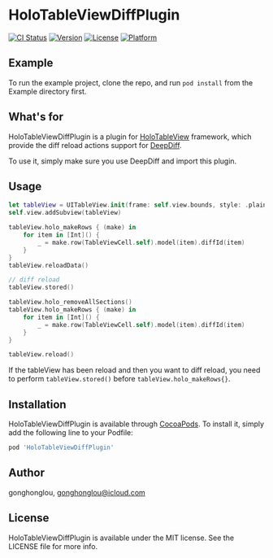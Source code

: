 # HoloTableViewDiffPlugin

[![CI Status](https://img.shields.io/travis/HoloFoundation/HoloTableViewDiffPlugin.svg?style=flat)](https://travis-ci.org/HoloFoundation/HoloTableViewDiffPlugin)
[![Version](https://img.shields.io/cocoapods/v/HoloTableViewDiffPlugin.svg?style=flat)](https://cocoapods.org/pods/HoloTableViewDiffPlugin)
[![License](https://img.shields.io/cocoapods/l/HoloTableViewDiffPlugin.svg?style=flat)](https://cocoapods.org/pods/HoloTableViewDiffPlugin)
[![Platform](https://img.shields.io/cocoapods/p/HoloTableViewDiffPlugin.svg?style=flat)](https://cocoapods.org/pods/HoloTableViewDiffPlugin)

## Example

To run the example project, clone the repo, and run `pod install` from the Example directory first.

## What's for

HoloTableViewDiffPlugin is a plugin for [HoloTableView](https://github.com/gonghonglou/HoloTableView) framework, which provide the diff reload actions support for [DeepDiff](https://github.com/onmyway133/DeepDiff).

To use it, simply make sure you use DeepDiff and import this plugin.

## Usage

```swift
let tableView = UITableView.init(frame: self.view.bounds, style: .plain)
self.view.addSubview(tableView)

tableView.holo_makeRows { (make) in
    for item in [Int]() {
        _ = make.row(TableViewCell.self).model(item).diffId(item)
    }
}
tableView.reloadData()

// diff reload
tableView.stored()

tableView.holo_removeAllSections()
tableView.holo_makeRows { (make) in
    for item in [Int]() {
        _ = make.row(TableViewCell.self).model(item).diffId(item)
    }
}

tableView.reload()
```
If the tableView has been reload and then you want to diff reload, you need to perform `tableView.stored()` before `tableView.holo_makeRows{}`.

## Installation

HoloTableViewDiffPlugin is available through [CocoaPods](https://cocoapods.org). To install
it, simply add the following line to your Podfile:

```ruby
pod 'HoloTableViewDiffPlugin'
```

## Author

gonghonglou, gonghonglou@icloud.com

## License

HoloTableViewDiffPlugin is available under the MIT license. See the LICENSE file for more info.
